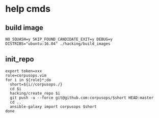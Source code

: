 # help cmds

## build image

```
NO_SQUASH=y SKIP_FOUND_CANDIDATE_EXIT=y DEBUG=y DISTRIBS="ubuntu:16.04" ./hacking/build_images
```

## init_repo
```
export token=xxx
role=corpusops.vim
for i in ${role}*;do
  short=${i//corpusops./}
  cd $i
  hacking/create_repo $i
  git push -u --force git@github.com:corpusops/$short HEAD:master
  cd ..
  ansible-galaxy import corpusops $short
done
```
